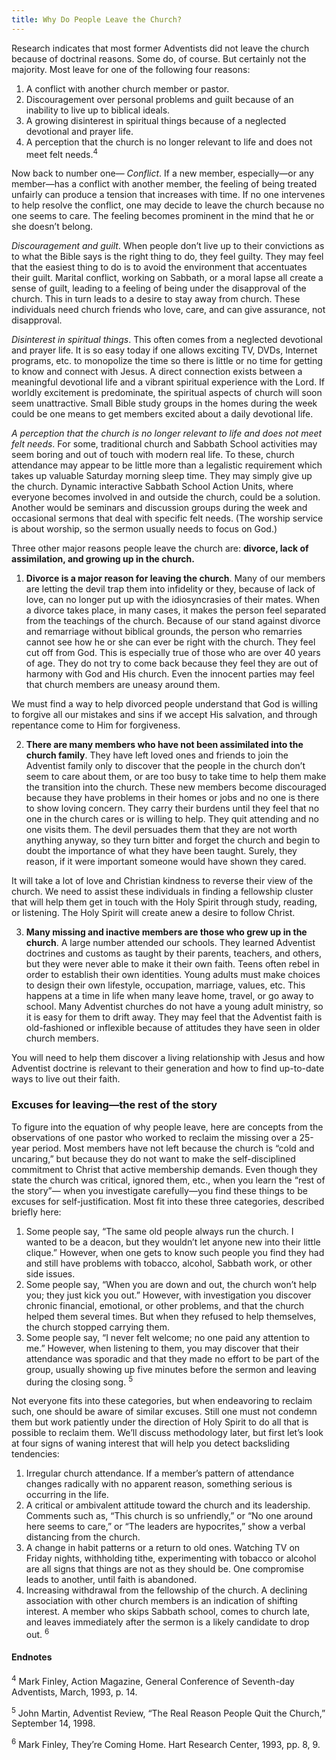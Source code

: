 ```yaml
---
title: Why Do People Leave the Church?
---
```


Research indicates that most former Adventists did not leave the church because of doctrinal reasons. Some do, of course. But certainly not the majority. Most leave for one of the following four reasons:

1. A conflict with another church member or pastor.
2. Discouragement over personal problems and guilt because of an inability to live up to biblical ideals.
3. A growing disinterest in spiritual things because of a neglected devotional and prayer life.
4. A perception that the church is no longer relevant to life and does not meet felt needs.<sup>4</sup>

Now back to number one— _Conflict_. If a new member, especially—or any member—has a conflict with another member, the feeling of being treated unfairly can produce a tension that increases with time. If no one intervenes to help resolve the conflict, one may decide to leave the church because no one seems to care. The feeling becomes prominent in the mind that he or she doesn’t belong.

_Discouragement and guilt_. When people don’t live up to their convictions as to what the Bible says is the right thing to do, they feel guilty. They may feel that the easiest thing to do is to avoid the environment that accentuates their guilt. Marital conflict, working on Sabbath, or a moral lapse all create a sense of guilt, leading to a feeling of being under the disapproval of the church. This in turn leads to a desire to stay away from church. These individuals need church friends who love, care, and can give assurance, not disapproval.

_Disinterest in spiritual things_. This often comes from a neglected devotional and prayer life. It is so easy today if one allows exciting TV, DVDs, Internet programs, etc. to monopolize the time so there is little or no time for getting to know and connect with Jesus. A direct connection exists between a meaningful devotional life and a vibrant spiritual experience with the Lord. If worldly excitement is predominate, the spiritual aspects of church will soon seem unattractive. Small Bible study groups in the homes during the week could be one means to get members excited about a daily devotional life.

_A perception that the church is no longer relevant to life and does not meet felt needs_. For some, traditional church and Sabbath School activities may seem boring and out of touch with modern real life. To these, church attendance may appear to be little more than a legalistic requirement which takes up valuable Saturday morning sleep time. They may simply give up the church. Dynamic interactive Sabbath School Action Units, where everyone becomes involved in and outside the church, could be a solution. Another would be seminars and discussion groups during the week and occasional sermons that deal with specific felt needs. (The worship service is about worship, so the sermon usually needs to focus on God.)

Three other major reasons people leave the church are: **divorce, lack of assimilation, and growing up in the church.**

1. **Divorce is a major reason for leaving the church**. Many of our members are letting the devil trap them into infidelity or they, because of lack of love, can no longer put up with the idiosyncrasies of their mates. When a divorce takes place, in many cases, it makes the person feel separated from the teachings of the church. Because of our stand against divorce and remarriage without biblical grounds, the person who remarries cannot see how he or she can ever be right with the church. They feel cut off from God. This is especially true of those who are over 40 years of age. They do not try to come back because they feel they are out of harmony with God and His church. Even the innocent parties may feel that church members are uneasy around them.

We must find a way to help divorced people understand that God is willing to forgive all our mistakes and sins if we accept His salvation, and through repentance come to Him for forgiveness.

2. **There are many members who have not been assimilated into the church family**. They have left loved ones and friends to join the Adventist family only to discover that the people in the church don’t seem to care about them, or are too busy to take time to help them make the transition into the church. These new members become discouraged because they have problems in their homes or jobs and no one is there to show loving concern. They carry their burdens until they feel that no one in the church cares or is willing to help. They quit attending and no one visits them. The devil persuades them that they are not worth anything anyway, so they turn bitter and forget the church and begin to doubt the importance of what they have been taught. Surely, they reason, if it were important someone would have shown they cared.

It will take a lot of love and Christian kindness to reverse their view of the church. We need to assist these individuals in finding a fellowship cluster that will help them get in touch with the Holy Spirit through study, reading, or listening. The Holy Spirit will create anew a desire to follow Christ.

3. **Many missing and inactive members are those who grew up in the church**. A large number attended our schools. They learned Adventist doctrines and customs as taught by their parents, teachers, and others, but they were never able to make it their own faith. Teens often rebel in order to establish their own identities. Young adults must make choices to design their own lifestyle, occupation, marriage, values, etc. This happens at a time in life when many leave home, travel, or go away to school. Many Adventist churches do not have a young adult ministry, so it is easy for them to drift away. They may feel that the Adventist faith is old-fashioned or inflexible because of attitudes they have seen in older church members.

You will need to help them discover a living relationship with Jesus and how Adventist doctrine is relevant to their generation and how to find up-to-date ways to live out their faith.

### Excuses for leaving—the rest of the story

To figure into the equation of why people leave, here are concepts from the observations of one pastor who worked to reclaim the missing over a 25-year period. Most members have not left because the church is “cold and uncaring,” but because they do not want to make the self-disciplined commitment to Christ that active membership demands. Even though they state the church was critical, ignored them, etc., when you learn the “rest of the story”— when you investigate carefully—you find these things to be excuses for self-justification. Most fit into these three categories, described briefly here:

1. Some people say, “The same old people always run the church. I wanted to be a deacon, but they wouldn’t let anyone new into their little clique.” However, when one gets to know such people you find they had and still have problems with tobacco, alcohol, Sabbath work, or other side issues.
2. Some people say, “When you are down and out, the church won’t help you; they just kick you out.” However, with investigation you discover chronic financial, emotional, or other problems, and that the church helped them several times. But when they refused to help themselves, the church stopped carrying them.
3. Some people say, “I never felt welcome; no one paid any attention to me.” However, when listening to them, you may discover that their attendance was sporadic and that they made no effort to be part of the group, usually showing up five minutes before the sermon and leaving during the closing song. <sup>5</sup>

Not everyone fits into these categories, but when endeavoring to reclaim such, one should be aware of similar excuses. Still one must not condemn them but work patiently under the direction of Holy Spirit to do all that is possible to reclaim them. We’ll discuss methodology later, but first let’s look at four signs of waning interest that will help you detect backsliding tendencies:

1. Irregular church attendance. If a member’s pattern of attendance changes radically with no apparent reason, something serious is occurring in the life.
2. A critical or ambivalent attitude toward the church and its leadership. Comments such as, “This church is so unfriendly,” or “No one around here seems to care,” or “The leaders are hypocrites,” show a verbal distancing from the church.
3. A change in habit patterns or a return to old ones. Watching TV on Friday nights, withholding tithe, experimenting with tobacco or alcohol are all signs that things are not as they should be. One compromise leads to another, until faith is abandoned.
4. Increasing withdrawal from the fellowship of the church. A declining association with other church members is an indication of shifting interest. A member who skips Sabbath school, comes to church late, and leaves immediately after the sermon is a likely candidate to drop out. <sup>6</sup>

#### Endnotes

<sup>4</sup> Mark Finley, Action Magazine, General Conference of Seventh-day Adventists, March, 1993, p. 14.

<sup>5</sup> John Martin, Adventist Review, “The Real Reason People Quit the Church,” September 14, 1998.

<sup>6</sup> Mark Finley, They’re Coming Home. Hart Research Center, 1993, pp. 8, 9.